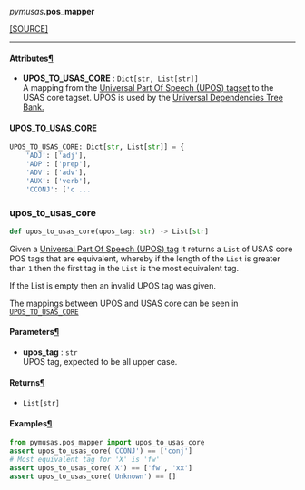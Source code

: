 <div className="source-div">
 <p><i>pymusas</i><strong>.pos_mapper</strong></p>
 <p><a className="sourcelink" href="https://github.com/UCREL/pymusas/blob/main/pymusas/pos_mapper.py">[SOURCE]</a></p>
</div>
<div></div>

---

<h4 id="pymusas.pos_mapper.attributes">Attributes<a className="headerlink" href="#pymusas.pos_mapper.attributes" title="Permanent link">&para;</a></h4>


- __UPOS\_TO\_USAS\_CORE__ : `Dict[str, List[str]]` <br/>
    A mapping from the [Universal Part Of Speech (UPOS) tagset](http://www.lrec-conf.org/proceedings/lrec2012/pdf/274_Paper.pdf)
    to the USAS core tagset. UPOS is used by the
    [Universal Dependencies Tree Bank.](https://universaldependencies.org/u/pos/)

<a id="pymusas.pos_mapper.UPOS_TO_USAS_CORE"></a>

#### UPOS\_TO\_USAS\_CORE

```python
UPOS_TO_USAS_CORE: Dict[str, List[str]] = {
    'ADJ': ['adj'],
    'ADP': ['prep'],
    'ADV': ['adv'],
    'AUX': ['verb'],
    'CCONJ': ['c ...
```

<a id="pymusas.pos_mapper.upos_to_usas_core"></a>

### upos\_to\_usas\_core

```python
def upos_to_usas_core(upos_tag: str) -> List[str]
```

Given a [Universal Part Of Speech (UPOS) tag](http://www.lrec-conf.org/proceedings/lrec2012/pdf/274_Paper.pdf)
it returns a `List` of USAS core POS tags that are equivalent, whereby if the
length of the `List` is greater than `1` then the first tag in the `List`
is the most equivalent tag.

If the List is empty then an invalid UPOS tag was given.

The mappings between UPOS and USAS core can be seen in [`UPOS_TO_USAS_CORE`](#upos_to_usas_core)

<h4 id="upos_to_usas_core.parameters">Parameters<a className="headerlink" href="#upos_to_usas_core.parameters" title="Permanent link">&para;</a></h4>


- __upos\_tag__ : `str` <br/>
    UPOS tag, expected to be all upper case.

<h4 id="upos_to_usas_core.returns">Returns<a className="headerlink" href="#upos_to_usas_core.returns" title="Permanent link">&para;</a></h4>


- `List[str]` <br/>

<h4 id="upos_to_usas_core.examples">Examples<a className="headerlink" href="#upos_to_usas_core.examples" title="Permanent link">&para;</a></h4>


``` python
from pymusas.pos_mapper import upos_to_usas_core
assert upos_to_usas_core('CCONJ') == ['conj']
# Most equivalent tag for 'X' is 'fw'
assert upos_to_usas_core('X') == ['fw', 'xx']
assert upos_to_usas_core('Unknown') == []
```

